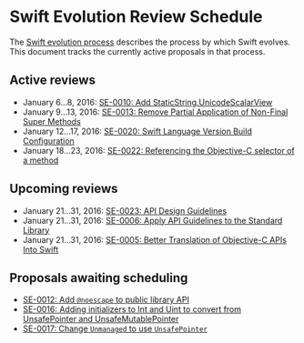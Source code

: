 # Swift Evolution Review Schedule

The [Swift evolution process][evolution-process] describes the process
by which Swift evolves. This document tracks the currently active
proposals in that process.

## Active reviews

* January 6...8, 2016: [SE-0010: Add StaticString.UnicodeScalarView](proposals/0010-add-staticstring-unicodescalarview.md)
* January 9...13, 2016: [SE-0013: Remove Partial Application of Non-Final Super Methods](proposals/0013-remove-partial-application-super.md)
* January 12...17, 2016: [SE-0020: Swift Language Version Build Configuration](proposals/0020-if-swift-version.md)
* January 18...23, 2016: [SE-0022: Referencing the Objective-C selector of a method](proposals/0022-objc-selectors.md)

## Upcoming reviews

* January 21...31, 2016: [SE-0023: API Design Guidelines](proposals/0006-apply-api-guidelines-to-the-standard-library.md)
* January 21...31, 2016: [SE-0006: Apply API Guidelines to the Standard Library](proposals/0006-apply-api-guidelines-to-the-standard-library.md)
* January 21...31, 2016: [SE-0005: Better Translation of Objective-C APIs Into Swift](proposals/0005-objective-c-name-translation.md)

## Proposals awaiting scheduling

* [SE-0012: Add `@noescape` to public library API](proposals/0012-add-noescape-to-public-library-api.md)
* [SE-0016: Adding initializers to Int and Uint to convert from UnsafePointer and UnsafeMutablePointer](proposals/0016-initializers-for-converting-unsafe-pointers-to-ints.md)
* [SE-0017: Change `Unmanaged` to use `UnsafePointer`](proposals/0017-convert-unmanaged-to-use-unsafepointer.md)


[evolution-process]: process.md  "The Swift evolution process"

